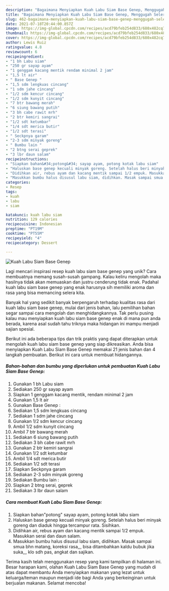 ```yaml
---
description: "Bagaimana Menyiapkan Kuah Labu Siam Base Genep, Menggugah Selera"
title: "Bagaimana Menyiapkan Kuah Labu Siam Base Genep, Menggugah Selera"
slug: 462-bagaimana-menyiapkan-kuah-labu-siam-base-genep-menggugah-selera
date: 2021-07-18T20:44:00.857Z
image: https://img-global.cpcdn.com/recipes/acd79bfeb254d833/680x482cq70/kuah-labu-siam-base-genep-foto-resep-utama.jpg
thumbnail: https://img-global.cpcdn.com/recipes/acd79bfeb254d833/680x482cq70/kuah-labu-siam-base-genep-foto-resep-utama.jpg
cover: https://img-global.cpcdn.com/recipes/acd79bfeb254d833/680x482cq70/kuah-labu-siam-base-genep-foto-resep-utama.jpg
author: Lewis Ruiz
ratingvalue: 4.8
reviewcount: 6
recipeingredient:
- "1 bh Labu siam"
- "250 gr sayap ayam"
- "1 genggam kacang mentik rendam minimal 2 jam"
- "1,5 lt air"
- " Base Genep "
- "1,5 sdm lengkuas cincang"
- "1 sdm jahe cincang"
- "1/2 sdm kencur cincang"
- "1/2 sdm kunyit cincang"
- "7 btr bawang merah"
- "6 siung bawang putih"
- "3 bh cabe rawit mrh"
- "2 btr kemiri sangrai"
- "1/2 sdt ketumbar"
- "1/4 sdt merica butir"
- "1/2 sdt terasi"
- " Seckpnya garam"
- "2-3 sdm minyak goreng"
- " Bumbu lain "
- "2 btng serai geprek"
- "3 lbr daun salam"
recipeinstructions:
- "Siapkan bahan&#34;potong&#34; sayap ayam, potong kotak labu siam"
- "Haluskan base genep kecuali minyak goreng. Setelah halus beri minyak goreng dan diaduk hingga tercampur rata. Sisihkan."
- "Didihkan air, rebus ayam dan kacang mentik sampai 1/2 empuk. Masukkan serai dan daun salam."
- "Masukkan bumbu halus disusul labu siam, didihkan. Masak sampai smua bhn matang, koreksi rasa,,, bisa ditambahkan kaldu bubuk jika suka,,, klo sdh pas, angkat dan sajikan."
categories:
- Resep
tags:
- kuah
- labu
- siam

katakunci: kuah labu siam 
nutrition: 129 calories
recipecuisine: Indonesian
preptime: "PT19M"
cooktime: "PT55M"
recipeyield: "4"
recipecategory: Dessert

---
```



![Kuah Labu Siam Base Genep](https://img-global.cpcdn.com/recipes/acd79bfeb254d833/680x482cq70/kuah-labu-siam-base-genep-foto-resep-utama.jpg)

Lagi mencari inspirasi resep kuah labu siam base genep yang unik? Cara membuatnya memang susah-susah gampang. Kalau keliru mengolah maka hasilnya tidak akan memuaskan dan justru cenderung tidak enak. Padahal kuah labu siam base genep yang enak harusnya sih memiliki aroma dan rasa yang bisa memancing selera kita.



Banyak hal yang sedikit banyak berpengaruh terhadap kualitas rasa dari kuah labu siam base genep, mulai dari jenis bahan, lalu pemilihan bahan segar sampai cara mengolah dan menghidangkannya. Tak perlu pusing kalau mau menyiapkan kuah labu siam base genep enak di mana pun anda berada, karena asal sudah tahu triknya maka hidangan ini mampu menjadi sajian spesial.


Berikut ini ada beberapa tips dan trik praktis yang dapat diterapkan untuk mengolah kuah labu siam base genep yang siap dikreasikan. Anda bisa menyiapkan Kuah Labu Siam Base Genep memakai 21 jenis bahan dan 4 langkah pembuatan. Berikut ini cara untuk membuat hidangannya.

<!--inarticleads1-->

##### Bahan-bahan dan bumbu yang diperlukan untuk pembuatan Kuah Labu Siam Base Genep:

1. Gunakan 1 bh Labu siam
1. Sediakan 250 gr sayap ayam
1. Siapkan 1 genggam kacang mentik, rendam minimal 2 jam
1. Gunakan 1,5 lt air
1. Gunakan  Base Genep :
1. Sediakan 1,5 sdm lengkuas cincang
1. Sediakan 1 sdm jahe cincang
1. Gunakan 1/2 sdm kencur cincang
1. Ambil 1/2 sdm kunyit cincang
1. Ambil 7 btr bawang merah
1. Sediakan 6 siung bawang putih
1. Sediakan 3 bh cabe rawit mrh
1. Gunakan 2 btr kemiri sangrai
1. Gunakan 1/2 sdt ketumbar
1. Ambil 1/4 sdt merica butir
1. Sediakan 1/2 sdt terasi
1. Siapkan  Seckpnya garam
1. Sediakan 2-3 sdm minyak goreng
1. Sediakan  Bumbu lain :
1. Siapkan 2 btng serai, geprek
1. Sediakan 3 lbr daun salam




<!--inarticleads2-->

##### Cara membuat Kuah Labu Siam Base Genep:

1. Siapkan bahan&#34;potong&#34; sayap ayam, potong kotak labu siam
1. Haluskan base genep kecuali minyak goreng. Setelah halus beri minyak goreng dan diaduk hingga tercampur rata. Sisihkan.
1. Didihkan air, rebus ayam dan kacang mentik sampai 1/2 empuk. Masukkan serai dan daun salam.
1. Masukkan bumbu halus disusul labu siam, didihkan. Masak sampai smua bhn matang, koreksi rasa,,, bisa ditambahkan kaldu bubuk jika suka,,, klo sdh pas, angkat dan sajikan.




Terima kasih telah menggunakan resep yang kami tampilkan di halaman ini. Besar harapan kami, olahan Kuah Labu Siam Base Genep yang mudah di atas dapat membantu Anda menyiapkan makanan yang lezat untuk keluarga/teman maupun menjadi ide bagi Anda yang berkeinginan untuk berjualan makanan. Selamat mencoba!
